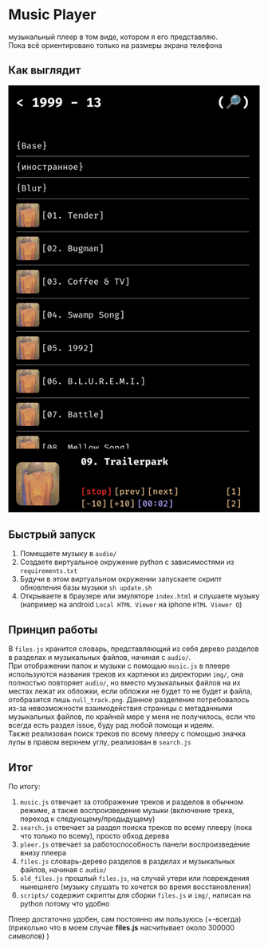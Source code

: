 # Music Player

музыкальный плеер в том виде, котором я его представляю.  
Пока всё ориентировано только на размеры экрана телефона

## Как выглядит

![ну тут то как выглядит плеер короче](README_media/1-image.png)

## Быстрый запуск

1. Помещаете музыку в `audio/`
2. Создаете виртуальное окружение python с зависимостями из `requirements.txt`
3. Будучи в этом виртуальном окружении запускаете скрипт обновления базы музыки `sh update.sh`
4. Открываете в браузере или эмуляторе `index.html` и слушаете музыку (например на android `Local HTML Viewer` на iphone `HTML Viewer Q`)

## Принцип работы

В `files.js` хранится словарь, представляющий из себя дерево разделов в разделах и музыкальных файлов, начиная с `audio/`.  
При отображении папок и музыки с помощью `music.js` в плеере используются названия треков их картинки из директории `img/`, она полностью повторяет `audio/`, но вместо музыкальных файлов на их местах лежат их обложки, если обложки не будет то не будет и файла, отобразится лишь `null_track.png`. Данное разделение потребовалось из-за невозможности взаимодействия страницы с метаданными музыкальных файлов, по крайней мере у меня не получилось, если что всегда есть раздел issue, буду рад любой помощи и идеям.  
Также реализован поиск треков по всему плееру с помощью значка лупы в правом верхнем углу, реализован в `search.js`

## Итог

По итогу:  

1. `music.js` отвечает за отображение треков и разделов в обычном режиме, а также воспроизведение музыки (включение трека, переход к следующему/предыдущему)
2. `search.js` отвечает за раздел поиска треков по всему плееру (пока что только по всему), просто обход дерева
3. `pleer.js` отвечает за работоспособность панели воспроизведение внизу плеера
4. `files.js` словарь-дерево разделов в разделах и музыкальных файлов, начиная с `audio/`
5. `old_files.js` прошлый `files.js`, на случай утери или повреждения нынешнего (музыку слушать то хочется во время восстановления)
6. `scripts/` содержит скрипты для сборки `files.js` и `img/`, написан на python потому что удобно

Плеер достаточно удобен, сам постоянно им пользуюсь (+-всегда)  
(прикольно что в моем случае **files.js** насчитывает около 300000 символов) )